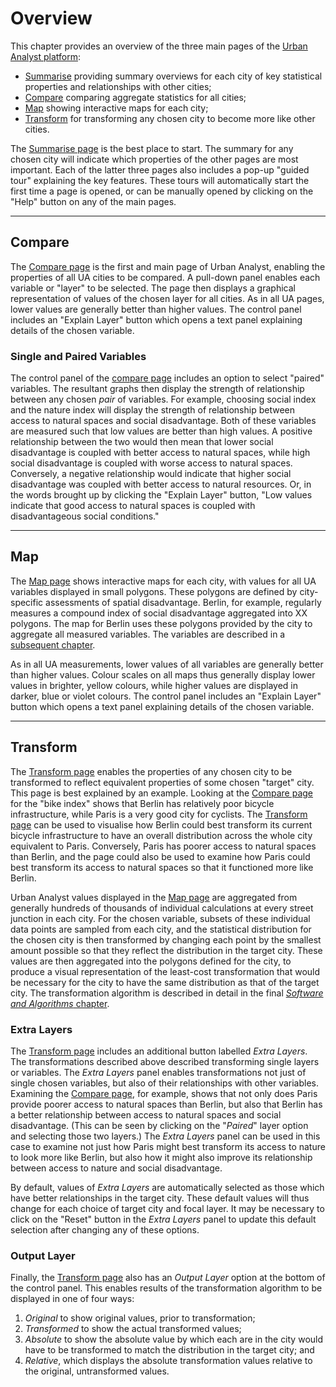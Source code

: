# Overview

This chapter provides an overview of the three main pages of the [Urban Analyst
platform](https://urbananalyst.city):

- [Summarise](https://urbananalyst.city/summarise) providing summary overviews
  for each city of key statistical properties and relationships with other
  cities;
- [Compare](https://urbananalyst.city/compare) comparing aggregate statistics
  for all cities;
- [Map](https://urbananalyst.city/maps) showing interactive maps for each
  city;
- [Transform](https://urbananalyst.city/transform) for transforming any chosen
  city to become more like other cities.

The [Summarise page](https://urbananalyst.city/summarise) is the best place to
start. The summary for any chosen city will indicate which properties of the
other pages are most important. Each of the latter three pages also includes a
pop-up "guided tour" explaining the key features. These tours will
automatically start the first time a page is opened, or can be manually opened
by clicking on the "Help" button on any of the main pages.


----

## Compare

The [Compare page](https://urbananalyst.city/compare) is the first and main
page of Urban Analyst, enabling the properties of all UA cities to be compared.
A pull-down panel enables each variable or "layer" to be selected. The page
then displays a graphical representation of values of the chosen layer for all
cities. As in all UA pages, lower values are generally better than higher
values. The control panel includes an "Explain Layer" button which opens a text
panel explaining details of the chosen variable.

### Single and Paired Variables

The control panel of the [compare page](https://urbananalyst.city/compare)
includes an option to select "paired" variables. The resultant graphs then
display the strength of relationship between any chosen *pair* of variables.
For example, choosing social index and the nature index will display the
strength of relationship between access to natural spaces and social
disadvantage. Both of these variables are measured such that low values are
better than high values. A positive relationship between the two would then
mean that lower social disadvantage is coupled with better access to natural
spaces, while high social disadvantage is coupled with worse access to natural
spaces. Conversely, a negative relationship would indicate that higher social
disadvantage was coupled with better access to natural resources. Or, in the
words brought up by clicking the "Explain Layer" button, "Low values indicate
that good access to natural spaces is coupled with disadvantageous social
conditions."

----

## Map

The [Map page](https://urbananalyst.city/map) shows interactive maps for each
city, with values for all UA variables displayed in small polygons. These
polygons are defined by city-specific assessments of spatial disadvantage.
Berlin, for example, regularly measures a compound index of social disadvantage
aggregated into XX polygons. The map for Berlin uses these polygons provided by
the city to aggregate all measured variables. The variables are described in a
[subsequent chapter](./variables.md).

As in all UA measurements, lower values of all variables are generally better
than higher values. Colour scales on all maps thus generally display lower
values in brighter, yellow colours, while higher values are displayed in
darker, blue or violet colours. The control panel includes an "Explain Layer"
button which opens a text panel explaining details of the chosen variable.

----

## Transform

The [Transform page](https://urbananalyst.city/transform) enables the
properties of any chosen city to be transformed to reflect equivalent
properties of some chosen "target" city. This page is best explained by an
example. Looking at the [Compare page](https://urbananalyst.city/compare) for
the "bike index" shows that Berlin has relatively poor bicycle infrastructure,
while Paris is a very good city for cyclists. The
[Transform page](https://urbananalyst.city/transform) can be used to visualise
how Berlin could best transform its current bicycle infrastructure to have an
overall distribution across the whole city equivalent to Paris. Conversely,
Paris has poorer access to natural spaces than Berlin, and the page could also
be used to examine how Paris could best transform its access to natural spaces
so that it functioned more like Berlin.

Urban Analyst values displayed in the [Map page](https://urbananalyst.city/map)
are aggregated from generally hundreds of thousands of individual calculations
at every street junction in each city. For the chosen variable, subsets of
these individual data points are sampled from each city, and the statistical
distribution for the chosen city is then transformed by changing each point by
the smallest amount possible so that they reflect the distribution in the
target city. These values are then aggregated into the polygons defined for the
city, to produce a visual representation of the least-cost transformation that
would be necessary for the city to have the same distribution as that of the
target city. The transformation algorithm is described in detail in the final
[*Software and Algorithms* chapter](./software.md).

### Extra Layers

The [Transform page](https://urbananalyst.city/transform) includes an
additional button labelled *Extra Layers*. The transformations described above
described transforming single layers or variables. The *Extra Layers* panel
enables transformations not just of single chosen variables, but also of their
relationships with other variables. Examining the [Compare
page](https://urbananalyst.city/compare), for example, shows that not only does
Paris provide poorer access to natural spaces than Berlin, but also that Berlin
has a better relationship between access to natural spaces and social
disadvantage. (This can be seen by clicking on the "*Paired*" layer option and
selecting those two layers.) The *Extra Layers* panel can be used in this case
to examine not just how Paris might best transform its access to nature to look
more like Berlin, but also how it might also improve its relationship between
access to nature and social disadvantage.

By default, values of *Extra Layers* are automatically selected as those which
have better relationships in the target city. These default values will thus
change for each choice of target city and focal layer. It may be necessary to
click on the "Reset" button in the *Extra Layers* panel to update this default
selection after changing any of these options.

### Output Layer

Finally, the [Transform page](https://urbananalyst.city/transform) also has an
*Output Layer* option at the bottom of the control panel. This enables results
of the transformation algorithm to be displayed in one of four ways:

1. *Original* to show original values, prior to transformation;
2. *Transformed* to show the actual transformed values;
3. *Absolute* to show the absolute value by which each are in the city would
   have to be transformed to match the distribution in the target city; and
4. *Relative*, which displays the absolute transformation values relative to
   the original, untransformed values.
